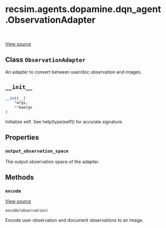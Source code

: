 <div itemscope itemtype="http://developers.google.com/ReferenceObject">
<meta itemprop="name" content="recsim.agents.dopamine.dqn_agent.ObservationAdapter" />
<meta itemprop="path" content="Stable" />
<meta itemprop="property" content="output_observation_space"/>
<meta itemprop="property" content="__init__"/>
<meta itemprop="property" content="encode"/>
</div>

# recsim.agents.dopamine.dqn_agent.ObservationAdapter

<table class="tfo-notebook-buttons tfo-api" align="left">
</table>

<a target="_blank" href="https://github.com/google-research/recsim/tree/master/recsim/agents/dopamine/dqn_agent.py">View
source</a>

## Class `ObservationAdapter`

An adapter to convert between user/doc observation and images.

<!-- Placeholder for "Used in" -->

<h2 id="__init__"><code>__init__</code></h2>

```python
__init__(
    *args,
    **kwargs
)
```

Initialize self. See help(type(self)) for accurate signature.

## Properties

<h3 id="output_observation_space"><code>output_observation_space</code></h3>

The output observation space of the adapter.

## Methods

<h3 id="encode"><code>encode</code></h3>

<a target="_blank" href="https://github.com/google-research/recsim/tree/master/recsim/agents/dopamine/dqn_agent.py">View
source</a>

```python
encode(observation)
```

Encode user observation and document observations to an image.
